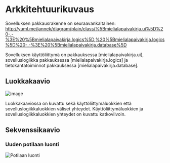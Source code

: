 # Arkkitehtuurikuvaus

Sovelluksen pakkausrakenne on seuraavankaltainen:
http://yuml.me/jannek/diagram/plain/class/%5Bmielialapaivakirja.ui%5D%20-.-%3E%20%5Bmielialapaivakirja.logics%5D,%20%5Bmielialapaivakirja.logics%5D%20-.-%3E%20%5Bmielialapaivakirja.database%5D

Sovelluksen käyttöliittymä on pakkauksessa [mielialapaivakirja.ui], sovelluslogiikka pakkauksessa [mielialapaivakirja.logics] ja tietokantatoiminnot pakkauksessa [mielialapaivakirja.database].

## Luokkakaavio

![image](https://user-images.githubusercontent.com/55651379/115962831-d02e4b80-a525-11eb-838d-d63f65260dd4.png)

Luokkakaaviossa on kuvattu sekä käyttöliittymäluokkien että sovelluslogiikkaluokkien väliset yhteydet. Käyttöliittymäluokkien ja sovelluslogiikkaluokkien yhteydet on kuvattu katkoviivoin.

## Sekvenssikaavio

### Uuden potilaan luonti 

![Potilaan luonti](https://user-images.githubusercontent.com/55651379/115962971-682c3500-a526-11eb-90c7-4c313d11e4fd.png)

